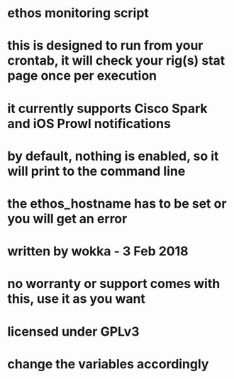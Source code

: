 # ethos monitoring script
# this is designed to run from your crontab, it will check your rig(s) stat page once per execution
# it currently supports Cisco Spark and iOS Prowl notifications
#
# by default, nothing is enabled, so it will print to the command line
# the ethos_hostname has to be set or you will get an error
#
# written by wokka - 3 Feb 2018
# no worranty or support comes with this, use it as you want
# licensed under GPLv3
# change the variables accordingly

